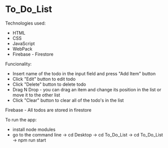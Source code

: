 # To_Do_List

Technologies used:
- HTML
- CSS
- JavaScript
- WebPack
- Firebase - Firestore

Funcionality:
- Insert name of the todo in the input field and press "Add Item" button
- Click "Edit" button to edit todo
- Click "Delete" button to delete todo
- Drag N Drop - you can drag an item and change its position in the list or move it to the other list
- Click "Clear" button to clear all of the todo's in the list

Firebase - All todos are stored in firestore 

To run the app:
- install node modules
- go to the command line -> cd Desktop -> cd To_Do_List -> cd To_Do_List -> npm run start